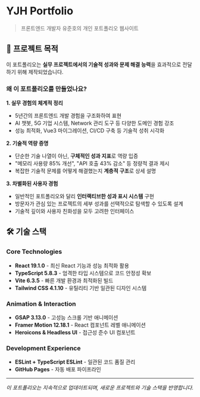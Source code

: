 # YJH Portfolio

> 프론트엔드 개발자 유준호의 개인 포트폴리오 웹사이트

## 🎯 프로젝트 목적

이 포트폴리오는 **실무 프로젝트에서의 기술적 성과와 문제 해결 능력**을 효과적으로 전달하기 위해 제작되었습니다.

### 왜 이 포트폴리오를 만들었나요?

**1. 실무 경험의 체계적 정리**

- 5년간의 프론트엔드 개발 경험을 구조화하여 표현
- AI 챗봇, 5G 기업 시스템, Network 관리 도구 등 다양한 도메인 경험 강조
- 성능 최적화, Vue3 마이그레이션, CI/CD 구축 등 기술적 성취 시각화

**2. 기술적 역량 증명**

- 단순한 기술 나열이 아닌, **구체적인 성과 지표**로 역량 입증
- "메모리 사용량 85% 개선", "API 호출 43% 감소" 등 정량적 결과 제시
- 복잡한 기술적 문제를 어떻게 해결했는지 **계층적 구조**로 상세 설명

**3. 차별화된 사용자 경험**

- 일반적인 포트폴리오와 달리 **인터랙티브한 성과 표시 시스템** 구현
- 방문자가 관심 있는 프로젝트의 세부 성과를 선택적으로 탐색할 수 있도록 설계
- 기술적 깊이와 사용자 친화성을 모두 고려한 인터페이스

## 🛠️ 기술 스택

### Core Technologies

- **React 19.1.0** - 최신 React 기능과 성능 최적화 활용
- **TypeScript 5.8.3** - 엄격한 타입 시스템으로 코드 안정성 확보
- **Vite 6.3.5** - 빠른 개발 환경과 최적화된 빌드
- **Tailwind CSS 4.1.10** - 유틸리티 기반 일관된 디자인 시스템

### Animation & Interaction

- **GSAP 3.13.0** - 고성능 스크롤 기반 애니메이션
- **Framer Motion 12.18.1** - React 컴포넌트 레벨 애니메이션
- **Heroicons & Headless UI** - 접근성 준수 UI 컴포넌트

### Development Experience

- **ESLint + TypeScript ESLint** - 일관된 코드 품질 관리
- **GitHub Pages** - 자동 배포 파이프라인

---

_이 포트폴리오는 지속적으로 업데이트되며, 새로운 프로젝트와 기술 스택을 반영합니다._
